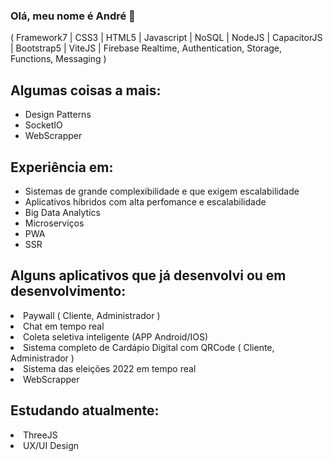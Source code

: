 ### Olá, meu nome é André 👋
( Framework7 | CSS3 | HTML5 | Javascript | NoSQL | NodeJS | CapacitorJS | Bootstrap5 | ViteJS | Firebase Realtime, Authentication, Storage, Functions, Messaging )

<h2>Algumas coisas a mais:</h2>
<ul>
  <li>Design Patterns</li>
  <li>SocketIO</li>
  <li>WebScrapper</li>
</ul>
<h2>Experiência em:</h2>
<ul>
  <li>Sistemas de grande complexibilidade e que exigem escalabilidade</li>
  <li>Aplicativos híbridos com alta perfomance e escalabilidade</li>
  <li>Big Data Analytics</li>
  <li>Microserviços</li>
  <li>PWA</li>
  <li>SSR</li>
</ul>
<h2>Alguns aplicativos que já desenvolvi ou em desenvolvimento:</h2>
<li>Paywall ( Cliente, Administrador )</li>
<li>Chat em tempo real</li>
<li>Coleta seletiva inteligente (APP Android/IOS)</li>
<li>Sistema completo de Cardápio Digital com QRCode ( Cliente, Administrador )</li>
<li>Sistema das eleições 2022 em tempo real</li>
<li>WebScrapper</li>
<h2>Estudando atualmente:</h2>
<li>ThreeJS</li>
<li>UX/UI Design</li>

